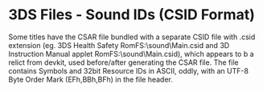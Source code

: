 # 3DS Files - Sound IDs (CSID Format)


Some titles have the CSAR file bundled with a separate CSID file with
.csid extension (eg. 3DS Health Safety RomFS:\\sound\\Main.csid and 3D
Instruction Manual applet RomFS:\\sound\\Main.csid), which appears to b
a relict from devkit, used before/after generating the CSAR file.
The file contains Symbols and 32bit Resource IDs in ASCII, oddly, with
an UTF-8 Byte Order Mark (EFh,BBh,BFh) in the file header.



